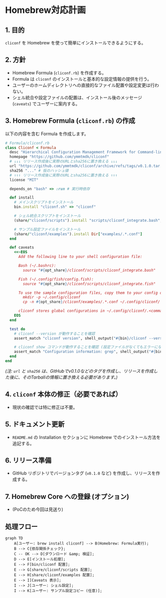 # Homebrew対応計画

## 1. 目的

`cliconf` を Homebrew を使って簡単にインストールできるようにする。

## 2. 方針

-   Homebrew Formula (`cliconf.rb`) を作成する。
-   Formula は `cliconf` のインストールと基本的な設定情報の提供を行う。
-   ユーザーのホームディレクトリへの直接的なファイル配置や設定変更は行わない。
-   シェル統合や設定ファイルの配置は、インストール後のメッセージ (`caveats`) でユーザーに案内する。

## 3. Homebrew Formula (`cliconf.rb`) の作成

以下の内容を含む Formula を作成します。

```ruby
# Formula/cliconf.rb
class Cliconf < Formula
  desc "Hierarchical Configuration Management Framework for Command-line Tools"
  homepage "https://github.com/ymmtmdk/cliconf"
  # ↓↓↓ リリース作成後に実際のURLとsha256に置き換える ↓↓↓
  url "https://github.com/ymmtmdk/cliconf/archive/refs/tags/v0.1.0.tar.gz" # 仮のバージョン
  sha256 "..." # 仮のハッシュ値
  # ↑↑↑ リリース作成後に実際のURLとsha256に置き換える ↑↑↑
  license "MIT"

  depends_on "bash" => :run # 実行時依存

  def install
    # メインスクリプトをインストール
    bin.install "cliconf.sh" => "cliconf"

    # シェル統合スクリプトをインストール
    (share/"cliconf/scripts").install "scripts/cliconf_integrate.bash", "scripts/cliconf_integrate.fish"

    # サンプル設定ファイルをインストール
    (share/"cliconf/examples").install Dir["examples/.*.conf"]
  end

  def caveats
    <<~EOS
      Add the following line to your shell configuration file:

      Bash (~/.bashrc):
        source "#{opt_share}/cliconf/scripts/cliconf_integrate.bash"

      Fish (~/.config/fish/config.fish):
        source "#{opt_share}/cliconf/scripts/cliconf_integrate.fish"

      To use the sample configuration files, copy them to your config directory:
        mkdir -p ~/.config/cliconf
        cp -n #{opt_share}/cliconf/examples/.*.conf ~/.config/cliconf/

      cliconf stores global configurations in ~/.config/cliconf/.<command>.conf
    EOS
  end

  test do
    # cliconf --version が動作することを確認
    assert_match "cliconf version", shell_output("#{bin}/cliconf --version")

    # cliconf show コマンドが動作することを確認 (設定ファイルがなくてもエラーにならない)
    assert_match "Configuration information: grep", shell_output("#{bin}/cliconf show grep")
  end
end
```

*(注: `url` と `sha256` は、GitHubでv0.1.0などのタグを作成し、リリースを作成した後に、そのTarballの情報に置き換える必要があります。)*

## 4. `cliconf` 本体の修正（必要であれば）

-   現状の確認では特に修正は不要。

## 5. ドキュメント更新

-   `README.md` の Installation セクションに Homebrew でのインストール方法を追記する。

## 6. リリース準備

-   GitHub リポジトリでバージョンタグ (`v0.1.0` など) を作成し、リリースを作成する。

## 7. Homebrew Core への登録 (オプション)

-   (PoCのため今回は見送り)

## 処理フロー

```mermaid
graph TD
    A[ユーザー: brew install cliconf] --> B(Homebrew: Formula実行);
    B --> C{依存関係チェック};
    C -- OK --> D[ダウンロード &amp; 検証];
    D --> E[インストール処理];
    E --> F[bin/cliconf 配置];
    E --> G[share/cliconf/scripts 配置];
    E --> H[share/cliconf/examples 配置];
    E --> I[Caveats 表示];
    I --> J[ユーザー: シェル設定];
    I --> K[ユーザー: サンプル設定コピー (任意)];